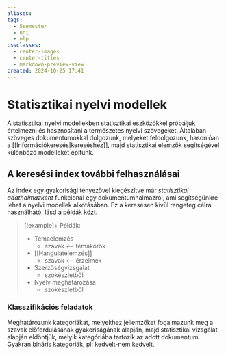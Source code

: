 ```yaml
---
aliases: 
tags:
  - 5semester
  - uni
  - nlp
cssclasses:
  - center-images
  - center-titles
  - markdown-preview-view
created: 2024-10-25 17:41
---
```



# Statisztikai nyelvi modellek

A statisztikai nyelvi modellekben statisztikai eszközökkel próbáljuk értelmezni és hasznosítani a természetes nyelvi szövegeket. Általában szöveges dokumentumokkal dolgozunk, melyeket feldolgozunk, hasonlóan a [[Információkeresés|kereséshez]], majd statisztikai elemzők segítségével különböző modelleket építünk.

## A keresési index további felhasználásai

Az index egy gyakorisági tényezővel kiegészítve már *statisztikai adathalmazként* funkcionál egy dokumentumhalmazról, ami segítségünkre lehet a nyelvi modellek alkotásában. Ez a keresésen kívűl rengeteg célra használható, lásd a példák közt.

>[!example]+ Példák:
>- Témaelemzés
>	- szavak <-- témakörök
>- [[Hangulatelemzés]]
>	- szavak <-- érzelmek
>- Szerzőségvizsgálat
>	- szókészletből
>- Nyelv meghatározása
>	- szókészletből

### Klasszifikációs feladatok

Meghatározunk kategóriákat, melyekhez jellemzőket fogalmazunk meg a szavak előfordulásának gyakoriságának alapján, majd statisztikai vizsgálat alapján eldöntjük, melyik kategóriába tartozik az adott dokumentum. Gyakran bináris kategóriák, pl: kedvelt-nem kedvelt.